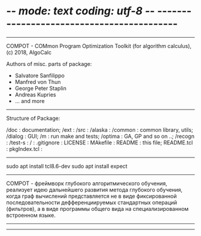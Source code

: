 # -*-   mode: text coding: utf-8  -*- ------------------------------------------
--------------------------------------------------------------------------------

COMPOT - COMmon Program Optimization Toolkit (for algorithm calculus), 
        (c) 2018, AlgoCalc

Authors of misc. parts of package:

  - Salvatore Sanfilippo
  - Manfred von Thun
  - George Peter Staplin
  - Andreas Kupries
  - ...    and more 


--------------------------------------------------------------------------------

Structure of Package:

/doc         : documentation;
/ext         : 
/src         :
  /alaska    : 
  /common    : common library, utils; 
  /dialog    : GUI;
  /m         : run make and tests;
  /optima    : GA, GP and so on ..;
  /recogn    : 
  /test-s    :
/            : 
.gitignore   : 
LICENSE      : 
MAkefile     :
README       : this file; 
README.tcl   : 
pkgIndex.tcl : 

--------------------------------------------------------------------------------

sudo apt install tcl8.6-dev
sudo apt install expect

--------------------------------------------------------------------------------

COMPOT - фреймворк глубокого алгоритмического обучения, реализует идею 
  дальнейшего развития метода глубокого обучения, когда граф вычислений 
  представляется не в виде фиксированной последовательности дефференциируемых 
  стандартных операций (фильтров), а в виде программы общего вида на 
  специализированном встроенном языке.

--------------------------------------------------------------------------------
--------------------------------------------------------------------------------

